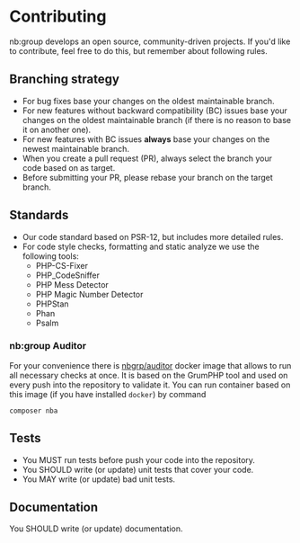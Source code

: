 # Contributing

nb:group develops an open source, community-driven projects. If you'd like to contribute, feel free
to do this, but remember about following rules.

## Branching strategy

- For bug fixes base your changes on the oldest maintainable branch.
- For new features without backward compatibility (BC) issues base your changes on the oldest
  maintainable branch (if there is no reason to base it on another one).
- For new features with BC issues __always__ base your changes on the newest maintainable branch.
- When you create a pull request (PR), always select the branch your code based on as target.
- Before submitting your PR, please rebase your branch on the target branch.

## Standards

- Our code standard based on PSR-12, but includes more detailed rules.
- For code style checks, formatting and static analyze we use the following tools:
  - PHP-CS-Fixer
  - PHP_CodeSniffer
  - PHP Mess Detector
  - PHP Magic Number Detector
  - PHPStan
  - Phan
  - Psalm

### nb:group Auditor

For your convenience there is [nbgrp/auditor](https://hub.docker.com/r/nbgrp/auditor) docker image
that allows to run all necessary checks at once. It is based on the GrumPHP tool and used on every
push into the repository to validate it. You can run container based on this image (if you have
installed `docker`) by command

```composer nba```

## Tests

- You MUST run tests before push your code into the repository.
- You SHOULD write (or update) unit tests that cover your code.
- You MAY write (or update) bad unit tests.

## Documentation

You SHOULD write (or update) documentation.
